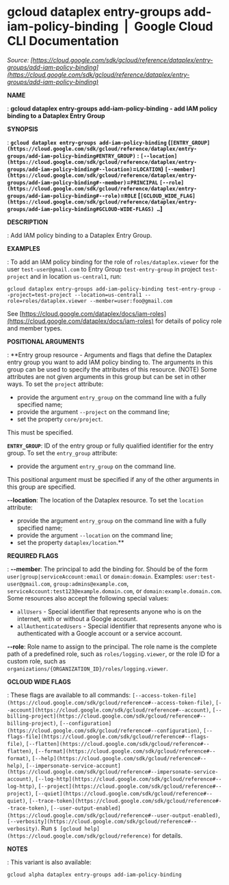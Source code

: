 # gcloud dataplex entry-groups add-iam-policy-binding  |  Google Cloud CLI Documentation

*Source: [https://cloud.google.com/sdk/gcloud/reference/dataplex/entry-groups/add-iam-policy-binding](https://cloud.google.com/sdk/gcloud/reference/dataplex/entry-groups/add-iam-policy-binding)*

**NAME**

: **gcloud dataplex entry-groups add-iam-policy-binding - add IAM policy binding to a Dataplex Entry Group**

**SYNOPSIS**

: **`gcloud dataplex entry-groups add-iam-policy-binding` (`[ENTRY_GROUP](https://cloud.google.com/sdk/gcloud/reference/dataplex/entry-groups/add-iam-policy-binding#ENTRY_GROUP)` : `[--location](https://cloud.google.com/sdk/gcloud/reference/dataplex/entry-groups/add-iam-policy-binding#--location)`=`LOCATION`) `[--member](https://cloud.google.com/sdk/gcloud/reference/dataplex/entry-groups/add-iam-policy-binding#--member)`=`PRINCIPAL` `[--role](https://cloud.google.com/sdk/gcloud/reference/dataplex/entry-groups/add-iam-policy-binding#--role)`=`ROLE` [`[GCLOUD_WIDE_FLAG](https://cloud.google.com/sdk/gcloud/reference/dataplex/entry-groups/add-iam-policy-binding#GCLOUD-WIDE-FLAGS) …`]**

**DESCRIPTION**

: Add IAM policy binding to a Dataplex Entry Group.

**EXAMPLES**

: To add an IAM policy binding for the role of `roles/dataplex.viewer`
for the user `test-user@gmail.com` to Entry Group
`test-entry-group` in project `test-project` and in
location `us-central1`, run:

```
gcloud dataplex entry-groups add-iam-policy-binding test-entry-group --project=test-project --location=us-central1 --role=roles/dataplex.viewer --member=user:foo@gmail.com
```

See [https://cloud.google.com/dataplex/docs/iam-roles](https://cloud.google.com/dataplex/docs/iam-roles)
for details of policy role and member types.

**POSITIONAL ARGUMENTS**

: **Entry group resource - Arguments and flags that define the Dataplex entry group
you want to add IAM policy binding to. The arguments in this group can be used
to specify the attributes of this resource. (NOTE) Some attributes are not given
arguments in this group but can be set in other ways.
To set the `project` attribute:

- provide the argument `entry_group` on the command line with a fully
specified name;
- provide the argument `--project` on the command line;
- set the property `core/project`.

This must be specified.

**`ENTRY_GROUP`**:
ID of the entry group or fully qualified identifier for the entry group.
To set the `entry_group` attribute:

- provide the argument `entry_group` on the command line.

This positional argument must be specified if any of the other arguments in this
group are specified.

**--location**:
The location of the Dataplex resource.
To set the `location` attribute:

- provide the argument `entry_group` on the command line with a fully
specified name;
- provide the argument `--location` on the command line;
- set the property `dataplex/location`.**

**REQUIRED FLAGS**

: **--member**:
The principal to add the binding for. Should be of the form
`user|group|serviceAccount:email` or `domain:domain`.
Examples: `user:test-user@gmail.com`,
`group:admins@example.com`,
`serviceAccount:test123@example.domain.com`, or
`domain:example.domain.com`.
Some resources also accept the following special values:

- `allUsers` - Special identifier that represents anyone who is on the
internet, with or without a Google account.
- `allAuthenticatedUsers` - Special identifier that represents anyone
who is authenticated with a Google account or a service account.

**--role**:
Role name to assign to the principal. The role name is the complete path of a
predefined role, such as `roles/logging.viewer`, or the role ID for a
custom role, such as
`organizations/{ORGANIZATION_ID}/roles/logging.viewer`.

**GCLOUD WIDE FLAGS**

: These flags are available to all commands: `[--access-token-file](https://cloud.google.com/sdk/gcloud/reference#--access-token-file)`,
`[--account](https://cloud.google.com/sdk/gcloud/reference#--account)`, `[--billing-project](https://cloud.google.com/sdk/gcloud/reference#--billing-project)`,
`[--configuration](https://cloud.google.com/sdk/gcloud/reference#--configuration)`,
`[--flags-file](https://cloud.google.com/sdk/gcloud/reference#--flags-file)`,
`[--flatten](https://cloud.google.com/sdk/gcloud/reference#--flatten)`, `[--format](https://cloud.google.com/sdk/gcloud/reference#--format)`, `[--help](https://cloud.google.com/sdk/gcloud/reference#--help)`, `[--impersonate-service-account](https://cloud.google.com/sdk/gcloud/reference#--impersonate-service-account)`,
`[--log-http](https://cloud.google.com/sdk/gcloud/reference#--log-http)`,
`[--project](https://cloud.google.com/sdk/gcloud/reference#--project)`, `[--quiet](https://cloud.google.com/sdk/gcloud/reference#--quiet)`, `[--trace-token](https://cloud.google.com/sdk/gcloud/reference#--trace-token)`, `[--user-output-enabled](https://cloud.google.com/sdk/gcloud/reference#--user-output-enabled)`,
`[--verbosity](https://cloud.google.com/sdk/gcloud/reference#--verbosity)`.
Run `$ [gcloud help](https://cloud.google.com/sdk/gcloud/reference)` for details.

**NOTES**

: This variant is also available:

```
gcloud alpha dataplex entry-groups add-iam-policy-binding
```